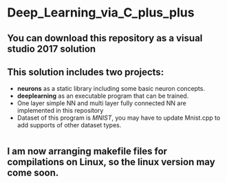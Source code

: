 # Deep_Learning_via_C_plus_plus
## You can download this repository as a visual studio 2017 solution
## This solution includes two projects:
- **neurons** as a static library including some basic neuron concepts.
- **deeplearning** as an executable program that can be trained.
- One layer simple NN and multi layer fully connected NN are implemented in this repository
- Dataset of this program is *MNIST*, you may have to update Mnist.cpp to add supports of other dataset types.
#
## I am now arranging makefile files for compilations on Linux, so the linux version may come soon.
